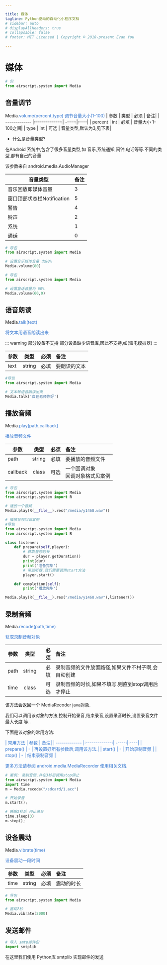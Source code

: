 ```yaml
---

title: 媒体
tagline: Python驱动的自动化小程序文档
# sidebar: auto
# displayAllHeaders: true
# collapsable: false
# footer: MIT Licensed | Copyright © 2018-present Evan You

---
```



# 媒体

``` python
# 包
from airscript.system import Media
```

## 音量调节
Media<font color="#3376d0">.volume(percent,type)</font>
<font color="#3376d0">调节音量大小(1-100)</font>
| 参数        | 类型           | 必须  | 备注|
| ------------- |:-------------:| -----:|:----|
| percent      | int | 必填 | 音量大小 1-100之间|
| type      | int | 可选 | 音量类型,默认为3,见下表|

- 什么是音量类型?

在Android 系统中,包含了很多音量类型,如 音乐,系统通知,闹钟,电话等等.不同的类型,都有自己的音量

该参数来自 android.media.AudioManager

| 音量类型        | 备注|
| ------------- |----|
| 音乐回放即媒体音量      |3|
| 窗口顶部状态栏Notification      |5|
| 警告      |4|
| 铃声      |2|
| 系统      |1|
| 通话      |0|

```python
# 导包
from airscript.system import Media

# 设置音乐媒体音量 为80%
Media.volume(80)

```

```python
# 导包
from airscript.system import Media

# 设置童话音量为 60%
Media.volume(60,0)

```

## 语音朗读
Media<font color="#3376d0">.talk(text)</font>

<font color="#3376d0">将文本用语音朗读出来</font>

::: warning 部分设备不支持
部分设备缺少语音库,因此不支持,如(雷电模拟器)
:::



| 参数        | 类型           | 必须  | 备注|
| ------------- |:-------------:| -----:|:----|
| text      | string | 必填 | 要朗读的文本|

```python
#导包
from airscript.system import Media

# 文本转语音朗读出来
Media.talk('自在老师你好')

```

## 播放音频

Media<font color="#3376d0">.play(path,callback)</font>

<font color="#3376d0">播放音频文件</font>


<font color="#3376d0">

| 参数        | 类型           | 必须  | 备注|
| ------------- |:-------------:| -----:|:----|
| path      | string | 必填 | 要播放的音频文件|
| callback  | class | 可选 | 一个回调对象<br> 回调对象格式见案例|

</font>

```python
# 导包
from airscript.system import Media
from airscript.system import R 

# 播放一个音频
Media.play(R(__file__).res("/media/y1468.wav"))

```

```python
# 播放音频回调案例
#导包
from airscript.system import Media
from airscript.system import R 

class listener:
    def prepare(self,player):
        # 获取音频时长
        dur = player.getDuration()
        print(dur)
        print('准备完毕')
        # 带监听器,我们需要调用start方法
        player.start()

    def completion(self):
        print('播放完毕')

Media.play(R(__file__).res("/media/y1468.wav"),listener())

```

## 录制音频
Media<font color="#3376d0">.recode(path,time)</font>

<font color="#3376d0">获取录制音频对象</font>

<font color="#3376d0">

| 参数        | 类型           | 必须  | 备注|
| ------------- |:-------------:| -----:|:----|
| path      | string | 必填 | 录制音频的文件放置路径,如果文件不村子啊,会自动创建|
| time  | class | 可选 | 录制音频的时长,如果不填写.则直到stop调用后才停止|

</font>

该方法会返回一个 MediaRecoder java对象. 

我们可以调用该对象的方法,控制开始录音,结束录音,设置录音时长,设置录音文件最大长度 等..

下面是该对象的常用方法:

<font color="#3376d0">

| 常用方法        | 参数             | 备注|
| ------------- |:-------------:| -----:|:----|
| prepare()      | -  | 再设置好所有参数后,调用该方法.|
| start()  |  - | 开始录制音频 |
| stop()  |  - | 结束录制音频 |

更多方法请参阅 android.media.MediaRecorder 使用相关文档.


</font>

```python
# 案例: 录制音频,并在3秒后调用stop停止
from airscript.system import Media
import time
m = Media.recode("/sdcard/1.acc")

# 开始录音
m.start(); 

# 睡眠3秒后 停止录音
time.sleep(3)
m.stop();

```


## 设备震动

Media<font color="#3376d0">.vibrate(time)</font>

<font color="#3376d0">设备震动一段时间</font>

<font color="#3376d0">

| 参数        | 类型           | 必须  | 备注|
| ------------- |:-------------:| -----:|:----|
| time      | string | 必填 | 震动的时长|

</font>

```python
# 导包
from airscript.system import Media

# 震动2秒
Media.vibrate(2000)

```

## 发送邮件

```python 
# 导入 smtp邮件包
import smtplib

```

在这里我们使用 Python库 smtplib 实现邮件的发送